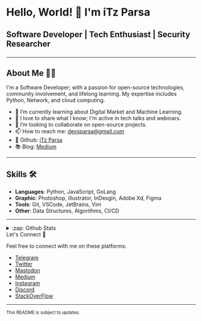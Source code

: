 
# Hello, World! 👋 I'm iTz Parsa

## Software Developer | Tech Enthusiast | Security Researcher


###

---

## About Me 👨‍💻

I'm a Software Developer; with a passion for open-source technologies, community involvement, and lifelong learning. My expertise includes Python, Network, and cloud computing.

- 🌱 I’m currently learning about Digital Market and Machine Learning.
- 🎤 I love to share what I know; I'm active in tech talks and webinars.
- 👯 I’m looking to collaborate on open-source projects.
- 📫 How to reach me: [devsparsa@gmail.com](mailto:devsparsa@gmail.com)
- 💼 Github: [iTz Parsa](https://github.com/iTz-Parsa)
- 📚 Blog: [Medium](https://medium.com/@itzparsa)

---

## Skills 🛠️

- **Languages**: Python, JavaScript, GoLang
- **Graphic**: Photoshop, illustrator, InDesgin, Adobe Xd, Figma
- **Tools**: Git, VSCode, JetBrains, Vim
- **Other**: Data Structures, Algorithms, CI/CD

---

<details>
  <summary>:zap: Github Stats</summary>
  <img alt=Stats" src="https://github-readme-stats.vercel.app/api?username=iTz-Parsa&show_icons=true&theme=gotham">
  <img alt="GitHub Streak" src="https://streak-stats.demolab.com?user=iTz-Parsa&theme=merko&border_radius=10&date_format=M%20j%5B%2C%20Y%5D">
</details

## Let's Connect 🤝

Feel free to connect with me on these platforms:

- [Telegram](https://itzparsaa.t.me)
- [Twitter](https://twitter.com/iTzParsaa)
- [Mastodon](https://mastodon.social/@iTzParsa)
- [Medium](https://medium.com/@johndoe)
- [Instagram](https://www.instagram.com/_iTzParsa)
- [Discord](https://discord.gg/56pdUKsq)
- [StackOverFlow](https://stackoverflow.com/users/22380937/itzparsa)

---

<sup>This README is subject to updates.</sup>
